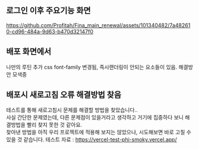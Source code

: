 ## 로그인 이후 주요기능 화면
https://github.com/Profitah/Fina_main_renewal/assets/101340482/7a482610-cd96-484a-9d63-b470d32147f0

## 배포 화면에서
나만의 루틴 추가 css font-family 변경됨, 즉시랜더링이 안되는 요소들이 있음. 해결방안 모색중 


## 배포시 새로고침 오류 해결방법 찾음
테스트를 통해 새로고침시 문제를 해결할 방법을 찾았습니다.. <br>
사실 간단한 문제였는데, 다른 문제점이 있을거라고 생각하고 거기에 집중하다 보니 해결방법을 빨리 찾지 못한 것 같아요.<br>
찾아낸 방법을 아직 우리 프로젝트에 적용해 보지는 않았으나, 시도해보면 바로 고칠 수 있을 것 같습니다.
테스트 자료 : https://vercel-test-phi-smoky.vercel.app/
